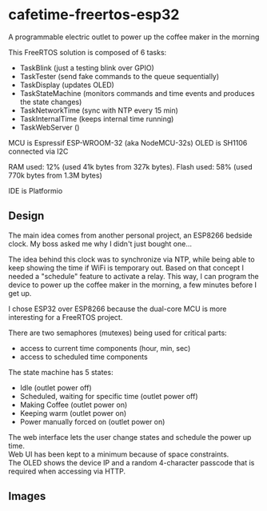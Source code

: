 # cafetime-freertos-esp32
A programmable electric outlet to power up the coffee maker in the morning

This FreeRTOS solution is composed of 6 tasks:
* TaskBlink (just a testing blink over GPIO)
* TaskTester (send fake commands to the queue sequentially)
* TaskDisplay (updates OLED)
* TaskStateMachine (monitors commands and time events and produces the state changes)
* TaskNetworkTime (sync with NTP every 15 min)
* TaskInternalTime (keeps internal time running)
* TaskWebServer ()

MCU is Espressif ESP-WROOM-32 (aka NodeMCU-32s) 
OLED is SH1106 connected via I2C

RAM used: 12% (used 41k bytes from 327k bytes). 
Flash used: 58% (used 770k bytes from 1.3M bytes)

IDE is Platformio


## Design

The main idea comes from another personal project, an ESP8266 bedside clock. My boss asked me why I didn't just bought one...

The idea behind this clock was to synchronize via NTP, while being able to keep showing the time if WiFi is temporary out.
Based on that concept I needed a "schedule" feature to activate a relay. This way, I can program the device to power up the coffee maker in the morning, a few minutes before I get up. 

I chose ESP32 over ESP8266 because the dual-core MCU is more interesting for a FreeRTOS project.

There are two semaphores (mutexes) being used for critical parts:
* access to current time components (hour, min, sec)
* access to scheduled time components

The state machine has 5 states:
* Idle (outlet power off)
* Scheduled, waiting for specific time (outlet power off)
* Making Coffee (outlet power on)
* Keeping warm (outlet power on)
* Power manually forced on (outlet power on)

The web interface lets the user change states and schedule the power up time.  
Web UI has been kept to a minimum because of space constraints.  
The OLED shows the device IP and a random 4-character passcode that is required when accessing via HTTP.


## Images
